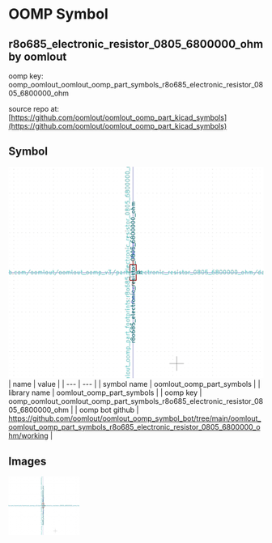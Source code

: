 # OOMP Symbol  
## r8o685_electronic_resistor_0805_6800000_ohm  by oomlout  
  
oomp key: oomp_oomlout_oomlout_oomp_part_symbols_r8o685_electronic_resistor_0805_6800000_ohm  
  
source repo at: [https://github.com/oomlout/oomlout_oomp_part_kicad_symbols](https://github.com/oomlout/oomlout_oomp_part_kicad_symbols)  
## Symbol  
  
[![working.png](working_600.png)](working.png)  
| name | value | 
| --- | --- | 
| symbol name | oomlout_oomp_part_symbols | 
| library name | oomlout_oomp_part_symbols | 
| oomp key | oomp_oomlout_oomlout_oomp_part_symbols_r8o685_electronic_resistor_0805_6800000_ohm | 
| oomp bot github | https://github.com/oomlout/oomlout_oomp_symbol_bot/tree/main/oomlout_oomlout_oomp_part_symbols_r8o685_electronic_resistor_0805_6800000_ohm/working | 
## Images  
  
[![working.png](working_140.png)](working.png)  
